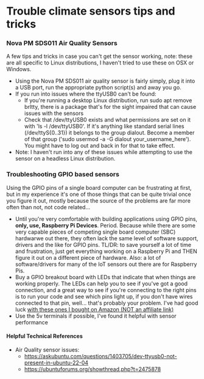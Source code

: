 # Trouble climate sensors tips and tricks 

### Nova PM SDS011 Air Quality Sensors 

A few tips and tricks in case you can't get the sensor working, note: these are all specific to Linux distributions, I haven't tried to use these on OSX or Windows. 

* Using the Nova PM SDS011 air quality sensor is fairly simply, plug it into a USB port, run the appropriate python script(s) and away you go. 
* If you run into issues where the ttyUSB0 can't be found:
    * If you're running a desktop Linux distribution, run sudo apt remove brltty, there is a package that's for the sight impaired that can cause issues with the sensors
    * Check that /dev/ttyUSB0 exists and what permissions are set on it with 'ls -l /dev/ttyUSB0'. If it's anything like standard serial lines (/dev/ttyS{0..31}) it belongs to the group dialout. Become a member of that group ('sudo usermod -a -G dialout your_username_here'). You might have to log out and back in for that to take effect.
* Note: I haven't run into any of these issues while attempting to use the sensor on a headless Linux distribution. 

### Troubleshooting GPIO based sensors 

Using the GPIO pins of a single board computer can be frustrating at first, but in my experience it's one of those things that can be quite trivial once you figure it out, mostly because the source of the problems are far more often than not, not code related...

* Until you're very comfortable with building applications using GPIO pins, **only, use, Raspberry Pi Devices**. Period. Because while there are some very capable pieces of competing single board computer (SBC) hardwarwe out there, they often lack the same level of software support, drivers and the like for GPIO pins. TL/DR: to save yourself a lot of time and frustration, just get everything working on a Raspberry Pi and THEN figure it out on a different piece of hardware. Also: a lot of software/drivers for many of the IoT sensors out there are for Raspberry Pis. 
* Buy a GPIO breakout board with LEDs that indicate that when things are working properly. The LEDs can help you to see if you've got a good connection, and a great way to see if you're connecting to the right pins is to run your code and see which pins light up, if you don't have wires connected to that pin, well... that's probably your problem. I've had good luck [with these ones I bought on Amazon (NOT an affiliate link)](https://www.amazon.com/GeeekPi-Terminal-Raspberry-Expansion-Connector/dp/B0C2P943ZJ?) 
* Use the 5v terminals if possible, I've found it helpful with sensor performance 



#### Helpful Technical References
* Air Quality sensor issues: 
    * https://askubuntu.com/questions/1403705/dev-ttyusb0-not-present-in-ubuntu-22-04 
    * https://ubuntuforums.org/showthread.php?t=2475878

    
